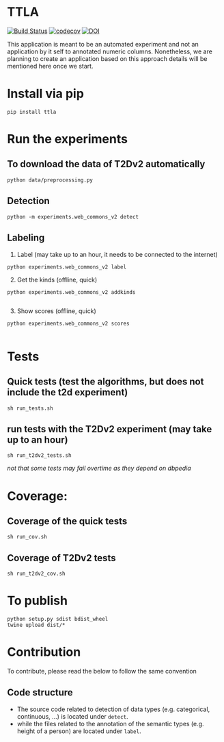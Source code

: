# TTLA

[![Build Status](https://ahmad88me.semaphoreci.com/badges/ttla/branches/master.svg?key=7b050606-3d80-4698-a022-a3d6d1464203)](https://ahmad88me.semaphoreci.com/projects/ttla)
[![codecov](https://codecov.io/gh/oeg-upm/ttla/branch/master/graph/badge.svg)](https://codecov.io/gh/oeg-upm/ttla)
[![DOI](https://zenodo.org/badge/DOI/10.5281/zenodo.2619306.svg)](https://doi.org/10.5281/zenodo.2619306)


This application is meant to be an automated experiment and not
an application by it self to annotated numeric columns. Nonetheless, 
we are planning to create an application based on this approach
details will be mentioned here once we start.

# Install via pip
```
pip install ttla
```

[//]: # (# Prerequisits &#40;one time&#41;)

[//]: # (1. [pip]&#40;https://pip.pypa.io/en/stable/installing/&#41; )

[//]: # (2. [virtualenv]&#40;https://virtualenv.pypa.io/en/latest/&#41;)

[//]: # (3. create virtualenv: `virtualenv -p /usr/bin/python2.7 .venv`)

[//]: # (4. access the virtualenv: `source .venv/bin/activate`)

[//]: # (5. install dependencies: `pip install -r requirements.txt`)


<!-- 
# Run the web
1.  access the virtualenv: `source .venv/bin/activate`
2.  run the web app: `python app.py`
3.  visit `http://127.0.0.1:5000` in your local browser
-->

# Run the experiments

## To download the data of T2Dv2 automatically
```
python data/preprocessing.py
```
## Detection
```
python -m experiments.web_commons_v2 detect
```
## Labeling
1. Label (may take up to an hour, it needs to be connected to the internet)
```
python experiments.web_commons_v2 label
```
2. Get the kinds (offline, quick)
```
python experiments.web_commons_v2 addkinds
 
```
3. Show scores (offline, quick)
```
python experiments.web_commons_v2 scores
 
```


# Tests
## Quick tests (test the algorithms, but does not include the t2d experiment)
```
sh run_tests.sh
```
## run tests with the T2Dv2 experiment (may take up to an hour)
```
sh run_t2dv2_tests.sh
```
*not that some tests may fail overtime as they depend on dbpedia*

# Coverage: 
## Coverage of the quick tests
```
sh run_cov.sh
```
## Coverage of T2Dv2 tests
```
sh run_t2dv2_cov.sh
```

# To publish
```
python setup.py sdist bdist_wheel
twine upload dist/*
```

# Contribution 
To contribute, please read the below to follow the same convention

## Code structure
* The source code related to detection of data types (e.g. categorical, continuous, ...) is located under `detect`.
* while the files related to the annotation of the semantic types (e.g. height of a person) are located under `label`.

